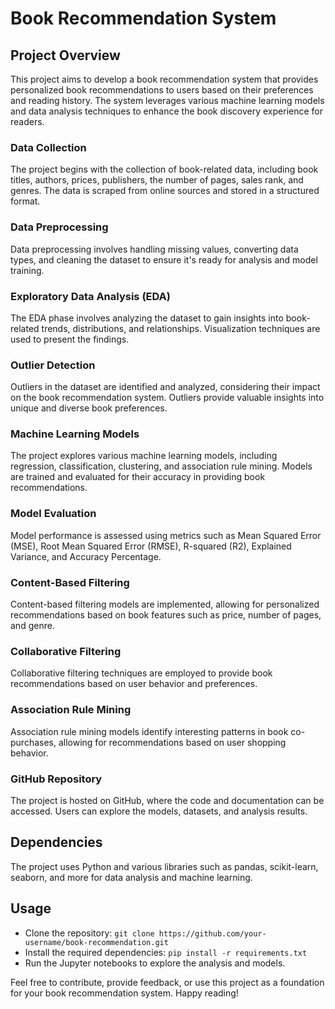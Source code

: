 <!DOCTYPE html>
<html>
<head>
  <title>Book Recommendation System</title>
</head>
<body>
  <h1>Book Recommendation System</h1>
  
  <h2>Project Overview</h2>
  <p>This project aims to develop a book recommendation system that provides personalized book recommendations to users based on their preferences and reading history. The system leverages various machine learning models and data analysis techniques to enhance the book discovery experience for readers.</p>

  <h3>Data Collection</h3>
  <p>The project begins with the collection of book-related data, including book titles, authors, prices, publishers, the number of pages, sales rank, and genres. The data is scraped from online sources and stored in a structured format.</p>

  <h3>Data Preprocessing</h3>
  <p>Data preprocessing involves handling missing values, converting data types, and cleaning the dataset to ensure it's ready for analysis and model training.</p>

  <h3>Exploratory Data Analysis (EDA)</h3>
  <p>The EDA phase involves analyzing the dataset to gain insights into book-related trends, distributions, and relationships. Visualization techniques are used to present the findings.</p>

  <h3>Outlier Detection</h3>
  <p>Outliers in the dataset are identified and analyzed, considering their impact on the book recommendation system. Outliers provide valuable insights into unique and diverse book preferences.</p>

  <h3>Machine Learning Models</h3>
  <p>The project explores various machine learning models, including regression, classification, clustering, and association rule mining. Models are trained and evaluated for their accuracy in providing book recommendations.</p>

  <h3>Model Evaluation</h3>
  <p>Model performance is assessed using metrics such as Mean Squared Error (MSE), Root Mean Squared Error (RMSE), R-squared (R2), Explained Variance, and Accuracy Percentage.</p>

  <h3>Content-Based Filtering</h3>
  <p>Content-based filtering models are implemented, allowing for personalized recommendations based on book features such as price, number of pages, and genre.</p>

  <h3>Collaborative Filtering</h3>
  <p>Collaborative filtering techniques are employed to provide book recommendations based on user behavior and preferences.</p>

  <h3>Association Rule Mining</h3>
  <p>Association rule mining models identify interesting patterns in book co-purchases, allowing for recommendations based on user shopping behavior.</p>

  <h3>GitHub Repository</h3>
  <p>The project is hosted on GitHub, where the code and documentation can be accessed. Users can explore the models, datasets, and analysis results.</p>

  <h2>Dependencies</h2>
  <p>The project uses Python and various libraries such as pandas, scikit-learn, seaborn, and more for data analysis and machine learning.</p>

  <h2>Usage</h2>
  <ul>
    <li>Clone the repository: <code>git clone https://github.com/your-username/book-recommendation.git</code></li>
    <li>Install the required dependencies: <code>pip install -r requirements.txt</code></li>
    <li>Run the Jupyter notebooks to explore the analysis and models.</li>
  </ul>

  <p>Feel free to contribute, provide feedback, or use this project as a foundation for your book recommendation system. Happy reading!</p>
</body>
</html>
